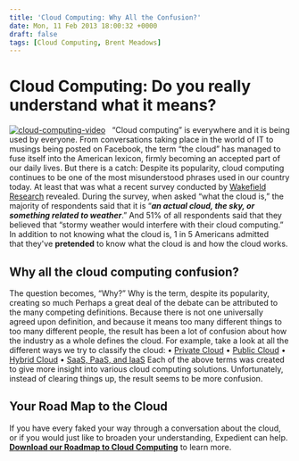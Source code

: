 ```yaml
---
title: 'Cloud Computing: Why All the Confusion?'
date: Mon, 11 Feb 2013 18:00:32 +0000
draft: false
tags: [Cloud Computing, Brent Meadows]
---
```


Cloud Computing: Do you really understand what it means?
========================================================

[![cloud-computing-video](http://blog.expedient.com/wp-content/uploads/2013/02/cloud-computing-video.png)](http://www.youtube.com/watch?v=U1nOJU-AQpk)   “Cloud computing” is everywhere and it is being used by everyone. From conversations taking place in the world of IT to musings being posted on Facebook, the term “the cloud” has managed to fuse itself into the American lexicon, firmly becoming an accepted part of our daily lives. But there is a catch: Despite its popularity, cloud computing continues to be one of the most misunderstood phrases used in our country today. At least that was what a recent survey conducted by [Wakefield Research](http://www.nbcnews.com/id/48832193/ns/technology_and_science-tech_and_gadgets/t/why-cloud-computing-hazy-many-americans/#.UQq_jr9EGnw) revealed. During the survey, when asked “what the cloud is,” the majority of respondents said that it is “**_an actual cloud, the sky, or something related to weather_**.” And 51% of all respondents said that they believed that “stormy weather would interfere with their cloud computing.” In addition to not knowing what the cloud is, 1 in 5 Americans admitted that they've **pretended** to know what the cloud is and how the cloud works.

Why all the cloud computing confusion?
--------------------------------------

The question becomes, “Why?” Why is the term, despite its popularity, creating so much Perhaps a great deal of the debate can be attributed to the many competing definitions. Because there is not one universally agreed upon definition, and because it means too many different things to too many different people, the result has been a lot of confusion about how the industry as a whole defines the cloud. For example, take a look at all the different ways we try to classify the cloud: • [Private Cloud](https://www.expedient.com/cloud-computing/private-cloud-computing/ "Private") • [Public Cloud](https://www.expedient.com/cloud-computing/public-cloud-computing/ "Public") • [Hybrid Cloud](https://www.expedient.com/cloud-computing/hybrid-cloud-computing/ "Hybrid") • [SaaS, PaaS, and IaaS](https://www.expedient.com/cloud-computing/infrastructure-as-a-services/ "Infrastructure as a Service") Each of the above terms was created to give more insight into various cloud computing solutions. Unfortunately, instead of clearing things up, the result seems to be more confusion.

Your Road Map to the Cloud
--------------------------

If you have every faked your way through a conversation about the cloud, or if you would just like to broaden your understanding, Expedient can help. [**Download our Roadmap to Cloud Computing**](http://bit.ly/OLatZD) to learn more.